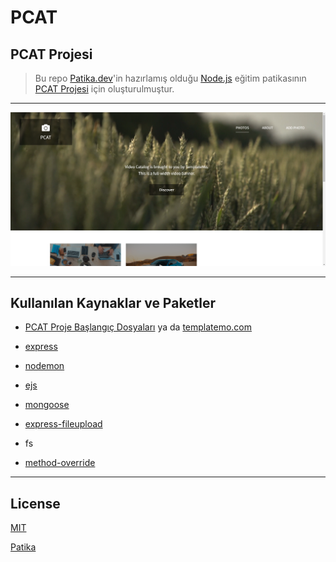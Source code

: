 # PCAT

## PCAT Projesi

> Bu repo [Patika.dev](https://www.patika.dev/tr)'in hazırlamış olduğu [Node.js](https://app.patika.dev/courses/nodejs) eğitim patikasının [PCAT Projesi](https://app.patika.dev/courses/nodejs/PCATProject) için oluşturulmuştur.

---

![PCAT](/public/img/PCAT.png)

---

## Kullanılan Kaynaklar ve Paketler

- [PCAT Proje Başlangıç Dosyaları](https://drive.google.com/file/d/1GxuCKjzE_W0EfOeZBUy_pEBm2rhyFxUC/view) ya da [templatemo.com](https://templatemo.com/tm-552-video-catalog)

- [express](https://www.npmjs.com/package/express)

- [nodemon](https://www.npmjs.com/package/nodemon)

- [ejs](https://www.npmjs.com/package/ejs)

- [mongoose](https://www.npmjs.com/package/mongoose)

- [express-fileupload](https://www.npmjs.com/package/express-fileupload)

- fs

- [method-override](https://www.npmjs.com/package/method-override)

---

## License

[MIT](https://choosealicense.com/licenses/mit/)

[Patika](https://www.patika.dev)
